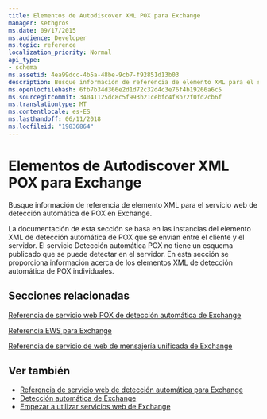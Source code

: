 ```yaml
---
title: Elementos de Autodiscover XML POX para Exchange
manager: sethgros
ms.date: 09/17/2015
ms.audience: Developer
ms.topic: reference
localization_priority: Normal
api_type:
- schema
ms.assetid: 4ea99dcc-4b5a-48be-9cb7-f92851d13b03
description: Busque información de referencia de elemento XML para el servicio web de detección automática de POX en Exchange.
ms.openlocfilehash: 6fb7b34d366e2d1d72c32d4c3e76f4b19266a6c5
ms.sourcegitcommit: 34041125dc8c5f993b21cebfc4f8b72f0fd2cb6f
ms.translationtype: MT
ms.contentlocale: es-ES
ms.lasthandoff: 06/11/2018
ms.locfileid: "19836864"
---
```

# <a name="pox-autodiscover-xml-elements-for-exchange"></a>Elementos de Autodiscover XML POX para Exchange

Busque información de referencia de elemento XML para el servicio web de detección automática de POX en Exchange.
  
La documentación de esta sección se basa en las instancias del elemento XML de detección automática de POX que se envían entre el cliente y el servidor. El servicio Detección automática POX no tiene un esquema publicado que se puede detectar en el servidor. En esta sección se proporciona información acerca de los elementos XML de detección automática de POX individuales.
  
## <a name="related-sections"></a>Secciones relacionadas
<a name="bk_RelatedSections"> </a>

[Referencia de servicio web POX de detección automática de Exchange](pox-autodiscover-web-service-reference-for-exchange.md)
  
[Referencia EWS para Exchange](ews-reference-for-exchange.md)
  
[Referencia de servicio de web de mensajería unificada de Exchange](unified-messaging-web-service-reference-for-exchange.md)
  
## <a name="see-also"></a>Ver también

- [Referencia de servicio web de detección automática para Exchange](autodiscover-web-service-reference-for-exchange.md)
- [Detección automática de Exchange](../exchange-web-services/autodiscover-for-exchange.md)
- [Empezar a utilizar servicios web de Exchange](../exchange-web-services/start-using-web-services-in-exchange.md)
    

